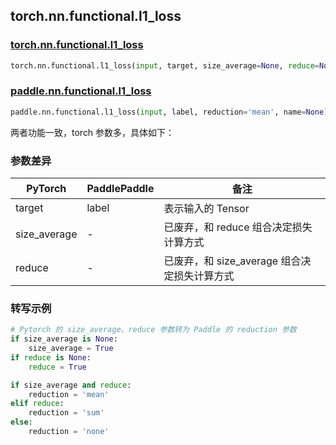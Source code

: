 ## torch.nn.functional.l1_loss

### [torch.nn.functional.l1_loss](https://pytorch.org/docs/stable/generated/torch.nn.functional.l1_loss.html?highlight=l1_loss#torch.nn.functional.l1_loss)

```python
torch.nn.functional.l1_loss(input, target, size_average=None, reduce=None, reduction='mean')
```

### [paddle.nn.functional.l1_loss](https://www.paddlepaddle.org.cn/documentation/docs/zh/api/paddle/nn/functional/l1_loss_cn.html)

```python
paddle.nn.functional.l1_loss(input, label, reduction='mean', name=None)
```

两者功能一致，torch 参数多，具体如下：
### 参数差异
| PyTorch       | PaddlePaddle | 备注                                                   |
| ------------- | ------------ | ------------------------------------------------------ |
| target        | label        | 表示输入的 Tensor                                       |
| size_average  | -            | 已废弃，和 reduce 组合决定损失计算方式                        |
| reduce        | -            | 已废弃，和 size_average 组合决定损失计算方式                  |

### 转写示例

```python
# Pytorch 的 size_average、reduce 参数转为 Paddle 的 reduction 参数
if size_average is None:
    size_average = True
if reduce is None:
    reduce = True

if size_average and reduce:
    reduction = 'mean'
elif reduce:
    reduction = 'sum'
else:
    reduction = 'none'
```
